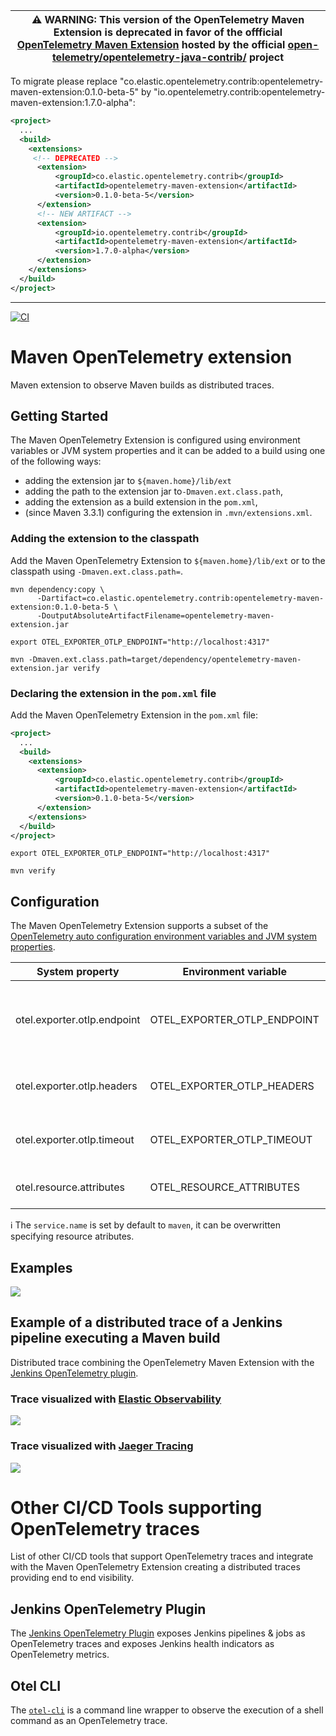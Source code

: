 
| ⚠️ WARNING: This version of the OpenTelemetry Maven Extension is deprecated in favor of the offficial [OpenTelemetry Maven Extension](https://github.com/open-telemetry/opentelemetry-java-contrib/tree/main/maven-extension) hosted by the official [open-telemetry/opentelemetry-java-contrib/](https://github.com/open-telemetry/opentelemetry-java-contrib) project |
| --- |

To migrate please replace "co.elastic.opentelemetry.contrib:opentelemetry-maven-extension:0.1.0-beta-5" by "io.opentelemetry.contrib:opentelemetry-maven-extension:1.7.0-alpha":

```xml
<project>
  ...
  <build>
    <extensions>
     <!-- DEPRECATED -->
      <extension>
          <groupId>co.elastic.opentelemetry.contrib</groupId>
          <artifactId>opentelemetry-maven-extension</artifactId>
          <version>0.1.0-beta-5</version>
      </extension>
      <!-- NEW ARTIFACT -->
      <extension>
          <groupId>io.opentelemetry.contrib</groupId>
          <artifactId>opentelemetry-maven-extension</artifactId>
          <version>1.7.0-alpha</version>
      </extension>
    </extensions>
  </build>
</project>
```

---


[![CI](https://github.com/elastic/opentelemetry-maven-extension/actions/workflows/ci.yml/badge.svg)](https://github.com/elastic/opentelemetry-maven-extension/actions/workflows/ci.yml)


# Maven OpenTelemetry extension

Maven extension to observe Maven builds as distributed traces.

## Getting Started

The Maven OpenTelemetry Extension is configured using environment variables or JVM system properties and it can be added to a build using one of the following ways:
* adding the extension jar to `${maven.home}/lib/ext`
* adding the path to the extension jar to`-Dmaven.ext.class.path`,
* adding the extension as a build extension in the `pom.xml`,
* (since Maven 3.3.1) configuring the extension in `.mvn/extensions.xml`.


### Adding the extension to the classpath

Add the Maven OpenTelemetry Extension to `${maven.home}/lib/ext` or to the classpath using `-Dmaven.ext.class.path=`.

```
mvn dependency:copy \
      -Dartifact=co.elastic.opentelemetry.contrib:opentelemetry-maven-extension:0.1.0-beta-5 \
      -DoutputAbsoluteArtifactFilename=opentelemetry-maven-extension.jar

export OTEL_EXPORTER_OTLP_ENDPOINT="http://localhost:4317"
      
mvn -Dmaven.ext.class.path=target/dependency/opentelemetry-maven-extension.jar verify
```

### Declaring the extension in the `pom.xml` file

Add the Maven OpenTelemetry Extension in the `pom.xml` file:

```xml
<project>
  ...
  <build>
    <extensions>
      <extension>
          <groupId>co.elastic.opentelemetry.contrib</groupId>
          <artifactId>opentelemetry-maven-extension</artifactId>
          <version>0.1.0-beta-5</version>
      </extension>
    </extensions>
  </build>
</project>
```

```
export OTEL_EXPORTER_OTLP_ENDPOINT="http://localhost:4317"

mvn verify
```

## Configuration

The Maven OpenTelemetry Extension supports a subset of the [OpenTelemetry auto configuration environment variables and JVM system properties](https://github.com/open-telemetry/opentelemetry-java/tree/main/sdk-extensions/autoconfigure).

| System property              | Environment variable        | Description                                                               |
|------------------------------|-----------------------------|---------------------------------------------------------------------------|
| otel.exporter.otlp.endpoint  | OTEL_EXPORTER_OTLP_ENDPOINT | The OTLP traces and metrics endpoint to connect to. Must be a URL with a scheme of either `http` or `https` based on the use of TLS. Example `http://localhost:4317`.            |
| otel.exporter.otlp.headers   | OTEL_EXPORTER_OTLP_HEADERS  | Key-value pairs separated by commas to pass as request headers on OTLP trace and metrics requests.        |
| otel.exporter.otlp.timeout   | OTEL_EXPORTER_OTLP_TIMEOUT  | The maximum waiting time, in milliseconds, allowed to send each OTLP trace and metric batch. Default is `10000`.  |
| otel.resource.attributes | OTEL_RESOURCE_ATTRIBUTES | Specify resource attributes in the following format: key1=val1,key2=val2,key3=val3 |


ℹ️ The `service.name` is set by default to `maven`, it can be overwritten specifying resource atributes.


## Examples

![](https://github.com/elastic/maven-opentelemetry-extension/raw/main/docs/images/maven-execution-trace-jaeger.png)

## Example of a distributed trace of a Jenkins pipeline executing a Maven build

Distributed trace combining the OpenTelemetry Maven Extension with the [Jenkins OpenTelemetry plugin](https://plugins.jenkins.io/opentelemetry/).

### Trace visualized with [Elastic Observability](https://www.elastic.co/observability)

![](https://raw.githubusercontent.com/cyrille-leclerc/opentelemetry-maven-extension/main/docs/images/jenkins-maven-execution-trace-elastic.png)

### Trace visualized with [Jaeger Tracing](https://www.jaegertracing.io/)

![](https://raw.githubusercontent.com/cyrille-leclerc/opentelemetry-maven-extension/main/docs/images/jenkins-maven-execution-trace-jaeger.png)

# Other CI/CD Tools supporting OpenTelemetry traces

List of other CI/CD tools that support OpenTelemetry traces and integrate with the Maven OpenTelemetry Extension creating a distributed traces providing end to end visibility.

## Jenkins OpenTelemetry Plugin

The [Jenkins OpenTelemetry Plugin](https://plugins.jenkins.io/opentelemetry/) exposes Jenkins pipelines & jobs as OpenTelemetry traces and exposes Jenkins health indicators as OpenTelemetry metrics.

## Otel CLI

The [`otel-cli`](https://github.com/equinix-labs/otel-cli) is a command line wrapper to observe the execution of a shell command as an OpenTelemetry trace.
